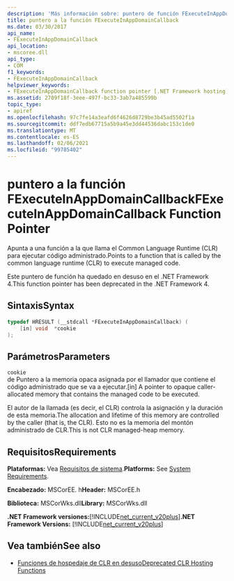 ```yaml
---
description: 'Más información sobre: puntero de función FExecuteInAppDomainCallback'
title: puntero a la función FExecuteInAppDomainCallback
ms.date: 03/30/2017
api_name:
- FExecuteInAppDomainCallback
api_location:
- mscoree.dll
api_type:
- COM
f1_keywords:
- FExecuteInAppDomainCallback
helpviewer_keywords:
- FExecuteInAppDomainCallback function pointer [.NET Framework hosting]
ms.assetid: 2709f18f-3eee-497f-bc33-3ab7a485599b
topic_type:
- apiref
ms.openlocfilehash: 97c7fe14a3eafd6f4626d8729be3b45ad5502f1a
ms.sourcegitcommit: ddf7edb67715a5b9a45e3dd44536dabc153c1de0
ms.translationtype: MT
ms.contentlocale: es-ES
ms.lasthandoff: 02/06/2021
ms.locfileid: "99785402"
---
```

# <a name="fexecuteinappdomaincallback-function-pointer"></a><span data-ttu-id="42111-103">puntero a la función FExecuteInAppDomainCallback</span><span class="sxs-lookup"><span data-stu-id="42111-103">FExecuteInAppDomainCallback Function Pointer</span></span>

<span data-ttu-id="42111-104">Apunta a una función a la que llama el Common Language Runtime (CLR) para ejecutar código administrado.</span><span class="sxs-lookup"><span data-stu-id="42111-104">Points to a function that is called by the common language runtime (CLR) to execute managed code.</span></span>  
  
 <span data-ttu-id="42111-105">Este puntero de función ha quedado en desuso en el .NET Framework 4.</span><span class="sxs-lookup"><span data-stu-id="42111-105">This function pointer has been deprecated in the .NET Framework 4.</span></span>  
  
## <a name="syntax"></a><span data-ttu-id="42111-106">Sintaxis</span><span class="sxs-lookup"><span data-stu-id="42111-106">Syntax</span></span>  
  
```cpp  
typedef HRESULT (__stdcall *FExecuteInAppDomainCallback) (  
    [in] void  *cookie  
);  
```  
  
## <a name="parameters"></a><span data-ttu-id="42111-107">Parámetros</span><span class="sxs-lookup"><span data-stu-id="42111-107">Parameters</span></span>  

 `cookie`  
 <span data-ttu-id="42111-108">de Puntero a la memoria opaca asignada por el llamador que contiene el código administrado que se va a ejecutar.</span><span class="sxs-lookup"><span data-stu-id="42111-108">[in] A pointer to opaque caller-allocated memory that contains the managed code to be executed.</span></span>  
  
 <span data-ttu-id="42111-109">El autor de la llamada (es decir, el CLR) controla la asignación y la duración de esta memoria.</span><span class="sxs-lookup"><span data-stu-id="42111-109">The allocation and lifetime of this memory are controlled by the caller (that is, the CLR).</span></span> <span data-ttu-id="42111-110">Esto no es la memoria del montón administrado de CLR.</span><span class="sxs-lookup"><span data-stu-id="42111-110">This is not CLR managed-heap memory.</span></span>  
  
## <a name="requirements"></a><span data-ttu-id="42111-111">Requisitos</span><span class="sxs-lookup"><span data-stu-id="42111-111">Requirements</span></span>  

 <span data-ttu-id="42111-112">**Plataformas:** Vea [Requisitos de sistema](../../get-started/system-requirements.md).</span><span class="sxs-lookup"><span data-stu-id="42111-112">**Platforms:** See [System Requirements](../../get-started/system-requirements.md).</span></span>  
  
 <span data-ttu-id="42111-113">**Encabezado:** MSCorEE. h</span><span class="sxs-lookup"><span data-stu-id="42111-113">**Header:** MSCorEE.h</span></span>  
  
 <span data-ttu-id="42111-114">**Biblioteca:** MSCorWks.dll</span><span class="sxs-lookup"><span data-stu-id="42111-114">**Library:** MSCorWks.dll</span></span>  
  
 <span data-ttu-id="42111-115">**.NET Framework versiones:**[!INCLUDE[net_current_v20plus](../../../../includes/net-current-v20plus-md.md)]</span><span class="sxs-lookup"><span data-stu-id="42111-115">**.NET Framework Versions:** [!INCLUDE[net_current_v20plus](../../../../includes/net-current-v20plus-md.md)]</span></span>  
  
## <a name="see-also"></a><span data-ttu-id="42111-116">Vea también</span><span class="sxs-lookup"><span data-stu-id="42111-116">See also</span></span>

- [<span data-ttu-id="42111-117">Funciones de hospedaje de CLR en desuso</span><span class="sxs-lookup"><span data-stu-id="42111-117">Deprecated CLR Hosting Functions</span></span>](deprecated-clr-hosting-functions.md)
